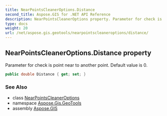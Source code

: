 ```yaml
---
title: NearPointsCleanerOptions.Distance
second_title: Aspose.GIS for .NET API Reference
description: NearPointsCleanerOptions property. Parameter for check is point near to another point. Default value is 0
type: docs
weight: 20
url: /net/aspose.gis.geotools/nearpointscleaneroptions/distance/
---
```

## NearPointsCleanerOptions.Distance property

Parameter for check is point near to another point. Default value is 0.

```csharp
public double Distance { get; set; }
```

### See Also

* class [NearPointsCleanerOptions](../)
* namespace [Aspose.Gis.GeoTools](../../nearpointscleaneroptions/)
* assembly [Aspose.GIS](../../../)


